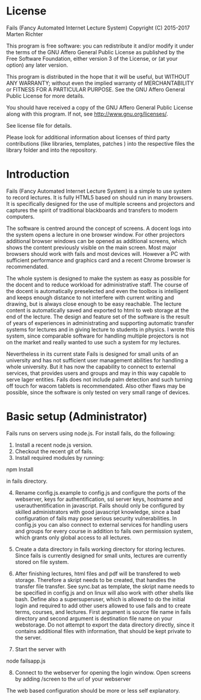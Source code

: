 License
========
Fails (Fancy Automated Internet Lecture System)
Copyright (C) 2015-2017  Marten Richter

This program is free software: you can redistribute it and/or modify
it under the terms of the GNU Affero General Public License as
published by the Free Software Foundation, either version 3 of the
License, or (at your option) any later version.

This program is distributed in the hope that it will be useful,
but WITHOUT ANY WARRANTY; without even the implied warranty of
MERCHANTABILITY or FITNESS FOR A PARTICULAR PURPOSE.  See the
GNU Affero General Public License for more details.

You should have received a copy of the GNU Affero General Public License
along with this program.  If not, see <http://www.gnu.org/licenses/>.

See license file for details.


Please look for additional information about licenses of third party
contributions (like libraries, templates, patches ) into the respective files
the library folder and into the repository.

Introduction
============
Fails (Fancy Automated Internet Lecture System) is a simple to use system to
record lectures. It is fully HTML5 based on should run in many browsers.
It is specifically designed for the use of multiple screens and projectors and
captures the spirit of traditional blackboards and transfers to modern computers.

The software is centred around the concept of screens.
A docent logs into the system opens a lecture in one browser window.
For other projectors additional browser windows can be opened as additional
screens, which shows the content previously visible on the main screen.
Most major browsers should work with fails and most devices will. However
a PC with sufficient performance and graphics card and a recent Chrome browser
is recommendated.

The whole system is designed to make the system as easy as possible for the
docent and to reduce workload for administrative staff.
The course of the docent is automatically preselected and even the
toolbox is intelligent and keeps enough distance to not interfere with current
writing and drawing, but is always close enough to be easy reachable.
The lecture content is automatically saved and exported to html to web storage
at the end of the lecture.
The design and feature set of the software is the result of years of experiences
 in administrating and supporting automatic transfer systems for lectures and
 in giving lecture to students in physics.
I wrote this system, since comparable software for handling multiple projectors
is not on the market and really wanted to use such a system for my lectures.

Nevertheless in its current state Fails is designed for small units of
an university and has not sufficient user management abilities for handling
a whole university. But it has now the capability to connect to external
services, that provides users and groups and may in this way capable to serve
lager entities. Fails does not include palm detection and such turning off touch for
wacom tablets is recommendated.
Also other flaws may be possible, since the software is only tested on very
small range of devices.

Basic setup (Administrator)
===========================

Fails runs on servers using node.js.
For install fails, do the following:

1) Install a recent node.js version.
2) Checkout the recent git of fails.
3) Install required modules by running:

npm Install

in fails directory.

4) Rename config.js.example to config.js and configure the ports of the
webserver, keys for authentification, ssl server keys, hostname
and userauthentification in javascript.
Fails should only be configured by skilled administrators with good javascript
knowledge, since a bad configuration of fails may pose serious security
vulnerabilities. In config.js you can also connect to external services for
handling users and groups for every course in addition to fails own
permission system, which grants only global access to all lectures.

5) Create a data directory in fails working directory for storing lectures.
Since fails is currently designed for small units, lectures are currently stored
on file system.

6) After finishing lectures, html files and pdf will be transfered to web storage.
Therefore a skript needs to be created, that handles the transfer file transfer.
See sync.bat as template, the skript name needs to be specified in config.js and
on linux will also work with other shells like bash.
Define also a supersuperuser, which is allowed to do the initial login
and required to add other users allowed to use fails and to create terms, courses,
and lectures.
First argument is source file name in fails directory and second argument is
destination file name on your webstorage.
Do not attempt to export the data directory directly, since it contains
additional files with information, that should be kept private to the server.

7) Start the server with

node failsapp.js

8) Connect to the webserver for opening the login window.
Open screens by adding /screen to the url of your webserver

The web based configuration should be more or less self explanatory.
